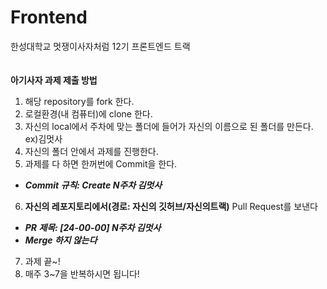 # Frontend
한성대학교 멋쟁이사자처럼 12기 프론트엔드 트랙
<br>
<br>
<br>
**아기사자 과제 제출 방법**
1. 해당 repository를 fork 한다.
2. 로컬환경(내 컴퓨터)에 clone 한다.
3. 자신의 local에서 주차에 맞는 폴더에 들어가 자신의 이름으로 된 폴더를 만든다.
ex)김멋사
4. 자신의 폴더 안에서 과제를 진행한다.
5. 과제를 다 하면 한꺼번에 Commit을 한다.
- ***Commit 규칙: Create N주차 김멋사***
6. **자신의 레포지토리에서(경로: 자신의 깃허브/자신의트랙)** Pull Request를 보낸다
- ***PR 제목: [24-00-00] N주차 김멋사***
- ***Merge 하지 않는다***
7. 과제 끝~!
8. 매주 3~7을 반복하시면 됩니다!
<br>
<br>
